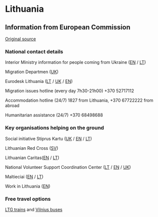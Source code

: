 # Lithuania

## Information from European Commission

[Original source ](https://ec.europa.eu/info/strategy/priorities-2019-2024/stronger-europe-world/eu-solidarity-ukraine/eu-assistance-ukraine/information-people-fleeing-war-ukraine)

### National contact details

Interior Ministry information for people coming from Ukraine ([EN](https://migracija.lrv.lt/en/) / [LT](https://migracija.lrv.lt/lt/))

Migration Departmen ([UK](https://migracija.lrv.lt/lt/naudinga-informacija/ukraina-ukrayina-ukraina-ukraine/informatsiia-dlia-gromadian-ukrayini))

Eurodesk Lithuania ([LT](https://zinauviska.lt/ukraina/) / [UK](https://zinauviska.lt/ukraina/) / [EN](https://zinauviska.lt/ukraina/))

Migration issues hotline (every day 7h30-21h00) +370 52717112

Accommodation hotline (24/7) 1827 from Lithuania, +370 67722222 from abroad

Humanitarian assistance (24/7) +370 68498688

### Key organisations helping on the ground

Social initiative Stiprus Kartu ([UK](https://stipruskartu.lt/ua/) / [EN](http://www.stipruskartu.lt/) / [LT](https://stipruskartu.lt/lt/))

Lithuanian Red Cross ([SV](https://www.redcross.lt/))

Lithuanian Caritas([EN](http://www.caritas.lt/) / [LT](http://www.caritas.lt/))

National Volunteer Support Coordination Center ([LT](https://stipruskartu.lt/lt/) / [EN](https://stipruskartu.lt/) / [UK](https://stipruskartu.lt/ua/))

Maltieciai ([EN](https://maltieciai.lt/en/) / [LT](https://maltieciai.lt/))

Work in Lithuania ([EN](https://workinlithuania.lt/relocation/relocation-from-ukraine/))

### Free travel options

[LTG trains](https://ltgcargo.ua/en/news/ukrainian-citizens-will-be-able-to-travel-by-train-in-lithuania-free-of-charge/) and [Vilnius buses](https://ukraina.vilnius.lt/atvykstantiems-is-ukrainos/)